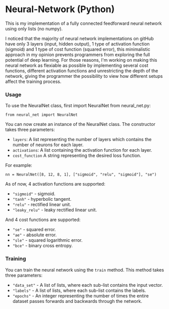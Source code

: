 # Neural-Network (Python)
This is my implementation of a fully connected feedforward neural network using only lists (no numpy).

I noticed that the majority of neural network implementations on gitHub have only 3 layers (input, hidden output), 1 type of activation function (sigmoid) and 1 type of cost function (squared error), this minimalistic approach in my opinion prevents programmers from exploring the full potential of deep learning. 
For those reasons, I'm working on making this neural network as flexiable as possible by implementing several cost functions, different activation functions and unrestricting the depth of the network, giving the programmer the possibility to view how different setups affect the training process.

### Usage
To use the NeuralNet class, first import NeuralNet from neural_net.py:

`from neural_net import NeuralNet`

You can now create an instance of the NeuralNet class. The constructor takes three parameters:
- `layers`: A list representing the number of layers which contains the number of neurons for each layer.
- `activations`: A list containing the activation function for each layer.
- `cost_function` A string representing the desired loss function.

For example:

`nn = NeuralNet([8, 12, 8, 1], ["sigmoid", "relu", "sigmoid"], "se")`

As of now, 4 activation functions are supported:
- `"sigmoid"` - sigmoid.
- `"tanh"` - hyperbolic tangent.
- `"relu"` - rectified linear unit.
- `"leaky_relu"` - leaky rectified linear unit.

And 4 cost functions are supported:
- `"se"` - squared error.
- `"ae"` - absolute error.
- `"sle"` - squared logarithmic error.
- `"bce"` - binary cross entropy.

### Training
You can train the neural network using the `train` method. This method takes three parameters:
- `"data_set"` - A list of lists, where each sub-list contains the input vector.
- `"labels"` - A list of lists, where each sub-list contains the labels.
- `"epochs"` - An integer representing the number of times the entire dataset passes forwards and backwards through the network.











